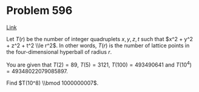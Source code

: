# Problem 596

[Link](https://projecteuler.net/problem=596)

Let $T(r)$ be the number of integer quadruplets $x, y, z, t$ such that $x^2 + y^2 + z^2 + t^2 \\le r^2$. In other words, $T(r)$ is the number of lattice points in the four-dimensional hyperball of radius $r$.

You are given that $T(2) = 89$, $T(5) = 3121$, $T(100) = 493490641$ and $T(10^4) = 49348022079085897$.

Find $T(10^8) \\bmod 1000000007$.
